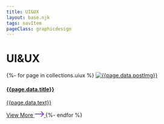 ```yaml
---
title: UI&UX
layout: base.njk
tags: navItem
pageClass: graphicdesign
---
```


<main>
<h1 class="design">UI&UX</h1>
<section class="page-contain">
{%- for page in collections.uiux %}
  <a href="{{page.url}}" class="data-card">
    <img src="{{page.data.postImg}}" alt="{{page.data.postImg}}">
    <h4>{{page.data.title}}</h4>
    <p>{{page.data.text}}</p>
    <span class="link-text">
      View More
      <svg width="25" height="16" viewBox="0 0 25 16" fill="none" xmlns="http://www.w3.org/2000/svg">
<path fill-rule="evenodd" clip-rule="evenodd" d="M17.8631 0.929124L24.2271 7.29308C24.6176 7.68361 24.6176 8.31677 24.2271 8.7073L17.8631 15.0713C17.4726 15.4618 16.8394 15.4618 16.4489 15.0713C16.0584 14.6807 16.0584 14.0476 16.4489 13.657L21.1058 9.00019H0.47998V7.00019H21.1058L16.4489 2.34334C16.0584 1.95281 16.0584 1.31965 16.4489 0.929124C16.8394 0.538599 17.4726 0.538599 17.8631 0.929124Z" fill="#753BBD"/>
</svg>
    </span>
  </a>
{%- endfor %}

</section>
</main>